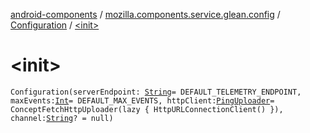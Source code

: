 [android-components](../../index.md) / [mozilla.components.service.glean.config](../index.md) / [Configuration](index.md) / [&lt;init&gt;](./-init-.md)

# &lt;init&gt;

`Configuration(serverEndpoint: `[`String`](https://kotlinlang.org/api/latest/jvm/stdlib/kotlin/-string/index.html)` = DEFAULT_TELEMETRY_ENDPOINT, maxEvents: `[`Int`](https://kotlinlang.org/api/latest/jvm/stdlib/kotlin/-int/index.html)` = DEFAULT_MAX_EVENTS, httpClient: `[`PingUploader`](../../mozilla.components.service.glean.net/-ping-uploader/index.md)` = ConceptFetchHttpUploader(lazy { HttpURLConnectionClient() }), channel: `[`String`](https://kotlinlang.org/api/latest/jvm/stdlib/kotlin/-string/index.html)`? = null)`